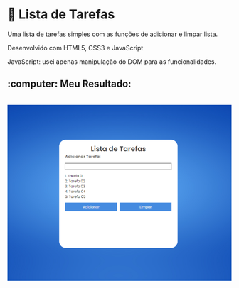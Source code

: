 # :rocket: Lista de Tarefas
<p> Uma lista de tarefas simples com as funções de adicionar e limpar lista.</p>
<p> Desenvolvido com HTML5, CSS3 e JavaScript</p>
<p> JavaScript: usei apenas manipulação do DOM para as funcionalidades.
<h2> :computer: Meu Resultado: </h2><br>
<img src="https://github.com/souzarayane/JavaScript-Iniciante/blob/main/ToDoList/img/ToDoList.png" width:40%> 
